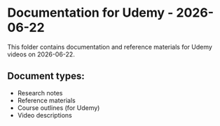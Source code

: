 # Documentation for Udemy - 2026-06-22

This folder contains documentation and reference materials for Udemy videos on 2026-06-22.

## Document types:
- Research notes
- Reference materials
- Course outlines (for Udemy)
- Video descriptions
